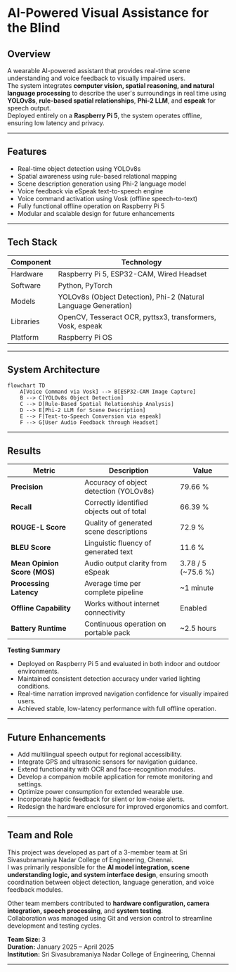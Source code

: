 # AI-Powered Visual Assistance for the Blind

## Overview
A wearable AI-powered assistant that provides real-time scene understanding and voice feedback to visually impaired users.  
The system integrates **computer vision, spatial reasoning, and natural language processing** to describe the user's surroundings in real time using **YOLOv8s**, **rule-based spatial relationships**, **Phi-2 LLM**, and **espeak** for speech output.  
Deployed entirely on a **Raspberry Pi 5**, the system operates offline, ensuring low latency and privacy.

---

## Features
- Real-time object detection using YOLOv8s  
- Spatial awareness using rule-based relational mapping  
- Scene description generation using Phi-2 language model  
- Voice feedback via eSpeak text-to-speech engine  
- Voice command activation using Vosk (offline speech-to-text)  
- Fully functional offline operation on Raspberry Pi 5  
- Modular and scalable design for future enhancements  

---

## Tech Stack

| Component | Technology |
|------------|-------------|
| Hardware | Raspberry Pi 5, ESP32-CAM, Wired Headset |
| Software | Python, PyTorch |
| Models | YOLOv8s (Object Detection), Phi-2 (Natural Language Generation) |
| Libraries | OpenCV, Tesseract OCR, pyttsx3, transformers, Vosk, espeak |
| Platform | Raspberry Pi OS |

---

## System Architecture
```mermaid
flowchart TD
    A[Voice Command via Vosk] --> B[ESP32-CAM Image Capture]
    B --> C[YOLOv8s Object Detection]
    C --> D[Rule-Based Spatial Relationship Analysis]
    D --> E[Phi-2 LLM for Scene Description]
    E --> F[Text-to-Speech Conversion via espeak]
    F --> G[User Audio Feedback through Headset]
```

---

## Results

| Metric | Description | Value |
|---------|--------------|--------|
| **Precision** | Accuracy of object detection (YOLOv8s) | 79.66 % |
| **Recall** | Correctly identified objects out of total | 66.39 % |
| **ROUGE-L Score** | Quality of generated scene descriptions | 72.9 % |
| **BLEU Score** | Linguistic fluency of generated text | 11.6 % |
| **Mean Opinion Score (MOS)** | Audio output clarity from eSpeak | 3.78 / 5 (~75.6 %) |
| **Processing Latency** | Average time per complete pipeline | ~1 minute |
| **Offline Capability** | Works without internet connectivity | Enabled |
| **Battery Runtime** | Continuous operation on portable pack | ~2.5 hours |

**Testing Summary**
- Deployed on Raspberry Pi 5 and evaluated in both indoor and outdoor environments.  
- Maintained consistent detection accuracy under varied lighting conditions.  
- Real-time narration improved navigation confidence for visually impaired users.  
- Achieved stable, low-latency performance with full offline operation.

---

## Future Enhancements
- Add multilingual speech output for regional accessibility.  
- Integrate GPS and ultrasonic sensors for navigation guidance.  
- Extend functionality with OCR and face-recognition modules.  
- Develop a companion mobile application for remote monitoring and settings.  
- Optimize power consumption for extended wearable use.  
- Incorporate haptic feedback for silent or low-noise alerts.  
- Redesign the hardware enclosure for improved ergonomics and comfort.  

---

## Team and Role

This project was developed as part of a 3-member team at Sri Sivasubramaniya Nadar College of Engineering, Chennai.  
I was primarily responsible for the **AI model integration, scene understanding logic, and system interface design**, ensuring smooth coordination between object detection, language generation, and voice feedback modules.  

Other team members contributed to **hardware configuration, camera integration, speech processing**, and **system testing**.  
Collaboration was managed using Git and version control to streamline development and testing cycles.

**Team Size:** 3  
**Duration:** January 2025 – April 2025  
**Institution:** Sri Sivasubramaniya Nadar College of Engineering, Chennai


---
